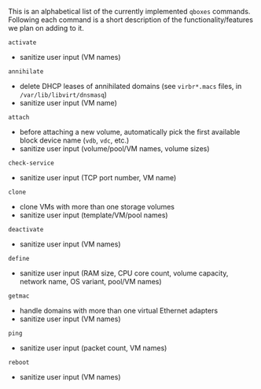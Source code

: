 This is an alphabetical list of the currently implemented `qboxes` commands. Following each command is a short description of the functionality/features we plan on adding to it.

`activate`
* sanitize user input (VM names)

`annihilate`
* delete DHCP leases of annihilated domains (see `virbr*.macs` files, in `/var/lib/libvirt/dnsmasq`)
* sanitize user input (VM name)

`attach`
* before attaching a new volume, automatically pick the first available block device name (`vdb`, `vdc`, etc.)
* sanitize user input (volume/pool/VM names, volume sizes)

`check-service`
* sanitize user input (TCP port number, VM name)

`clone`
* clone VMs with more than one storage volumes
* sanitize user input (template/VM/pool names)

`deactivate`
* sanitize user input (VM names)

`define`
* sanitize user input (RAM size, CPU core count, volume capacity, network name, OS variant, pool/VM names)

`getmac`
* handle domains with more than one virtual Ethernet adapters
* sanitize user input (VM names)

`ping`
* sanitize user input (packet count, VM names)

`reboot`
* sanitize user input (VM names)
